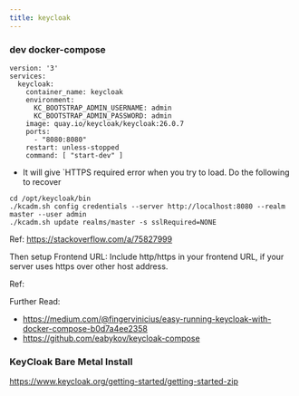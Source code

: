 ```yaml
---
title: keycloak
---
```


### dev docker-compose 

```
version: '3'
services:
  keycloak:
    container_name: keycloak
    environment:
      KC_BOOTSTRAP_ADMIN_USERNAME: admin
      KC_BOOTSTRAP_ADMIN_PASSWORD: admin
    image: quay.io/keycloak/keycloak:26.0.7
    ports:
      - "8080:8080"
    restart: unless-stopped
    command: [ "start-dev" ]
```

- It will give `HTTPS required error when you try to load. Do the following to recover 

```
cd /opt/keycloak/bin
./kcadm.sh config credentials --server http://localhost:8080 --realm master --user admin
./kcadm.sh update realms/master -s sslRequired=NONE
```

Ref: https://stackoverflow.com/a/75827999

Then setup Frontend URL: Include http/https in your frontend URL, if your server uses https over other host address.

Ref: 

Further Read: 

- https://medium.com/@fingervinicius/easy-running-keycloak-with-docker-compose-b0d7a4ee2358
- https://github.com/eabykov/keycloak-compose

### KeyCloak Bare Metal Install 

https://www.keycloak.org/getting-started/getting-started-zip